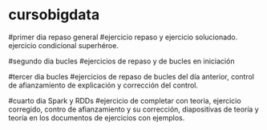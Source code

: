 # cursobigdata
#primer dia repaso general 
  #ejercicio  repaso y ejercicio solucionado. ejercicio condicional  superhéroe.

#segundo dia bucles
  #ejercicios de  repaso y de bucles en iniciación

#tercer dia bucles
  #ejercicios de repaso de bucles del día anterior, control de afianzamiento de explicación y corrección del control.

#cuarto dia Spark y RDDs
  #ejercicio de  completar con teoria, ejercicio corregido, contro de afianzamiento  y su corrección, diapositivas de teoría y teoría en los documentos de ejercicios con ejemplos.
